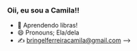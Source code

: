 ### Oii, eu sou a Camila!!


- 🌱 Aprendendo libras! 
- 😄 Pronouns; Ela/dela
- ✍ bringelferreiracamila@gmail.com 
-->
